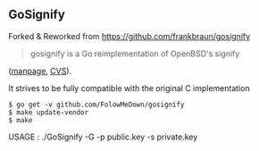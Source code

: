 ## GoSignify

Forked & Reworked from https://github.com/frankbraun/gosignify

> gosignify is a Go reimplementation of OpenBSD's signify

([manpage](http://www.openbsd.org/cgi-bin/man.cgi/OpenBSD-current/man1/signify.1), [CVS](http://cvsweb.openbsd.org/cgi-bin/cvsweb/src/usr.bin/signify/)).

It strives to be fully compatible with the original C implementation

    $ go get -v github.com/FolowMeDown/gosignify
    $ make update-vendor
    $ make

USAGE :
./GoSignify -G -p public.key -s private.key
